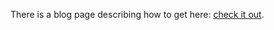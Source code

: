 There is a blog page describing how to get here: [check it out](https://github.com/kainlite/reviewdog).
